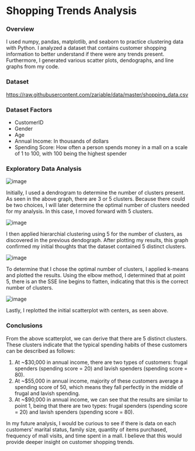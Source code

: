 # Shopping Trends Analysis

### Overview

I used numpy, pandas, matplotlib, and seaborn to practice clustering data with Python. I analyzed a dataset that contains customer shopping information to better understand if there were any trends present. Furthermore, I generated various scatter plots, dendographs, and line graphs from my code.
 
 ### Dataset
 https://raw.githubusercontent.com/zariable/data/master/shopping_data.csv
 
 ### Dataset Factors
 - CustomerID
 - Gender
 - Age
 - Annual Income: In thousands of dollars
 - Spending Score: How often a person spends money in a mall on a scale of 1 to 100, with 100 being the highest spender
  
 ### Exploratory Data Analysis
 
![image](https://user-images.githubusercontent.com/63205351/231301471-77d719dd-386b-42c1-a2b2-53cbd14d88f5.png)

Initially, I used a dendrogram to determine the number of clusters present. As seen in the above graph, there are 3 or 5 clusters. Because there could be two choices, I will later determine the optimal number of clusters needed for my analysis. In this case, I moved forward with 5 clusters.

![image](https://user-images.githubusercontent.com/63205351/231301497-5c26f26a-2172-446a-b750-32973da4228e.png)

I then applied hierarchial clustering using 5 for the number of clusters, as discovered in the previous dendograph. After plotting my results, this graph confirmed my initial thoughts that the dataset contained 5 distinct clusters.

![image](https://user-images.githubusercontent.com/63205351/231301519-32cdee24-fcb1-4b21-91f3-8ae8c7da9d7e.png)

To determine that I chose the optimal number of clusters, I applied k-means and plotted the results. Using the elbow method, I determined that at point 5, there is an the SSE line begins to flatten, indicating that this is the correct number of clusters.

![image](https://user-images.githubusercontent.com/63205351/231301539-f7eb085c-f476-417c-a7a4-5226afde4312.png)

Lastly, I replotted the initial scatterplot with centers, as seen above. 

### Conclusions

From the above scatterplot, we can derive that there are 5 distinct clusters. These clusters indicate that the typical spending habits of these customers can be described as follows:

1. At ~$30,000 in annual income, there are two types of customers: frugal spenders (spending score = 20) and lavish spenders (spending score = 80).
2. At ~$55,000 in annual income, majority of these customers average a spending score of 50, which means they fall perfectly in the middle of frugal and lavish spending.
3. At ~$90,000 in annual income, we can see that the results are similar to point 1, being that there are two types: frugal spenders (spending score = 20) and lavish spenders (spending score = 80).

In my future analysis, I would be curious to see if there is data on each customers' marital status, family size, quantity of items purchased, frequency of mall visits, and time spent in a mall. I believe that this would provide deeper insight on customer shopping trends.
